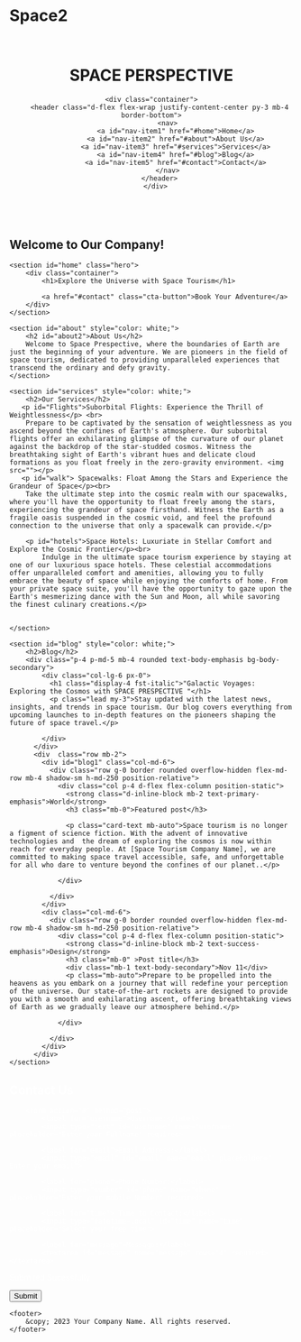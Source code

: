 # Space2


<html lang="en">
<head>
    <meta charset="UTF-8">
    <meta name="viewport" content="width=device-width, initial-scale=1.0">
    <title>Your Company Name</title>
    <link rel="stylesheet" href="style.css">
    <link href="https://cdn.jsdelivr.net/npm/bootstrap@5.3.2/dist/css/bootstrap.min.css" rel="stylesheet" integrity="sha384-T3c6CoIi6uLrA9TneNEoa7RxnatzjcDSCmG1MXxSR1GAsXEV/Dwwykc2MPK8M2HN" crossorigin="anonymous">
    <link rel="stylesheet"
    href="https://fonts.googleapis.com/css?family=Tangerine">
   
</head>
<body>
   <style>
       
body {
    font-family: Arial, sans-serif;
    margin: 0;
    padding: 0;
    box-sizing: border-box;
    background-image: url(./img/Screenshot\ 2023-11-20\ 191517.png);
}


nav {
   
    padding: 15px;
    text-align: center;
    width: 2000px;
    background: linear-gradient(90deg, rgba(2,0,36,1) 0%, rgba(22,9,121,1) 35%, rgba(0,212,255,1) 100%);
}

nav a {
    text-decoration: none;
    color: #ffffff; 
    margin: 0 10px;
    font-size: 18px;
    transition: color 0.3s ease-in-out;

}

nav a:hover {
    color: #7FDBFF; 
    font-weight: bold;
   
}
header {
    background-color:transparent;
    
    color: #fff;
    text-align: center;
    padding: 1em 0;
}

#home1{
    
    text-align: center;
    color: #fff;
}

#home1:hover{
    color: rgb(182, 235, 229);
    background-image: -webkit-linear-gradient();
}

section {
    padding: 20px;
}

footer {
    background-color: #060000;
    color: #fff;
    text-align: center;
    padding: 1em 0;
    bottom: 0;
    width: 100%;
}

form {
    max-width: 600px;
    margin: 0 auto;
}

label {
    display: block;
    margin-bottom: 8px;
}

input,
textarea {
    width: 100%;
    padding: 10px;
    margin-bottom: 16px;
    border: 1px solid #ccc;
    border-radius: 4px;
    box-sizing: border-box;
}

input[type="submit"] {
    background-color: rgb(76, 84, 175);
    color: white;
    cursor: pointer;
}

input[type="submit"]:hover {
    background-image: linear-gradient(to left, #0c0537, #043369, #006199, #0092c5, #12c6eb);
}





.hero {
    background-image: url('./img/space-perspective-capsule.jpg'); 
    height: 500px;
    background-size: cover;
    background-position: center;
    color: rgb(230, 230, 230);
    text-align: center;
    padding: 100px 0;

}
.hero h1 {
    font-size: 3em;
    margin-bottom: 20px;
}

.hero p {
    font-size: 1.5em;
    margin-bottom: 40px;
}

.cta-button {
    background-color: rgb(5, 171, 242);
    color: #140202;
    padding: 15px 30px;
    font-size: 1.2em;
    font-weight: 500;
    text-decoration: none;
    border-radius: 5px;
    transition: background-color 0.3s ease;
    
    
}

.cta-button:hover {
    color: #fff;
    background-image: url(./Screenshot\ 2023-11-20\ 191517.png);
    text-align: center;
}
.container {
    max-width: 1200px;
    margin: 0 auto;
}



#cont{
    text-wrap: left;
}

#Flights{
    font-size:x-large;
    background-image: linear-gradient(to right top, #18181c, #404148, #6c6e7a, #9ca0af, #ced4e8);
    font-family: Space Grotesk;
    text-align: center;
}

#walk{
    font-family: Space Grotesk;
    font-size:x-large;
    text-align: center;   
    background-image: linear-gradient(to right top, #18181c, #404148, #6c6e7a, #9ca0af, #ced4e8);
}

#hotels{
    font-family: Space Grotesk;
    text-align: center;
    font-size:x-large;
    background-image: linear-gradient(to right top, #18181c, #404148, #6c6e7a, #9ca0af, #ced4e8);
}


#blog1{
    display: flex;
    align-items:flex-start; 
    grid-template-columns: 1fr 1fr 1fr;
    column-gap: 5px;
    padding-left: 29px;
}


   </style>
    <header>
        <h1 id="first">SPACE PERSPECTIVE</h1>
    
    <div class="container">
        <header class="d-flex flex-wrap justify-content-center py-3 mb-4 border-bottom">
            <nav>
                <a id="nav-item1" href="#home">Home</a>
                <a id="nav-item2" href="#about">About Us</a>
                <a id="nav-item3" href="#services">Services</a>
                <a id="nav-item4" href="#blog">Blog</a>
                <a id="nav-item5" href="#contact">Contact</a>
            </nav>
        </header>
      </div>
   </header>
<div id="cont">
    <section id="home">
        <h2 id="home1" >Welcome to Our Company!</h2>
    </section>

    <section id="home" class="hero">
        <div class="container">
            <h1>Explore the Universe with Space Tourism</h1>
            
            <a href="#contact" class="cta-button">Book Your Adventure</a>
        </div>
    </section>

    <section id="about" style="color: white;">
        <h2 id="about2">About Us</h2>
        Welcome to Space Prespective, where the boundaries of Earth are just the beginning of your adventure. We are pioneers in the field of space tourism, dedicated to providing unparalleled experiences that transcend the ordinary and defy gravity.
    </section>

    <section id="services" style="color: white;">
        <h2>Our Services</h2>
       <p id="Flights">Suborbital Flights: Experience the Thrill of Weightlessness</p> <br>
        Prepare to be captivated by the sensation of weightlessness as you ascend beyond the confines of Earth's atmosphere. Our suborbital flights offer an exhilarating glimpse of the curvature of our planet against the backdrop of the star-studded cosmos. Witness the breathtaking sight of Earth's vibrant hues and delicate cloud formations as you float freely in the zero-gravity environment. <img src=""></p>
       <p id="walk"> Spacewalks: Float Among the Stars and Experience the Grandeur of Space</p><br>
        Take the ultimate step into the cosmic realm with our spacewalks, where you'll have the opportunity to float freely among the stars, experiencing the grandeur of space firsthand. Witness the Earth as a fragile oasis suspended in the cosmic void, and feel the profound connection to the universe that only a spacewalk can provide.</p>

        <p id="hotels">Space Hotels: Luxuriate in Stellar Comfort and Explore the Cosmic Frontier</p><br>
            Indulge in the ultimate space tourism experience by staying at one of our luxurious space hotels. These celestial accommodations offer unparalleled comfort and amenities, allowing you to fully embrace the beauty of space while enjoying the comforts of home. From your private space suite, you'll have the opportunity to gaze upon the Earth's mesmerizing dance with the Sun and Moon, all while savoring the finest culinary creations.</p>

        
    </section>

    <section id="blog" style="color: white;">
        <h2>Blog</h2>
        <div class="p-4 p-md-5 mb-4 rounded text-body-emphasis bg-body-secondary">
            <div class="col-lg-6 px-0">
              <h1 class="display-4 fst-italic">"Galactic Voyages: Exploring the Cosmos with SPACE PRESPECTIVE "</h1>
              <p class="lead my-3">Stay updated with the latest news, insights, and trends in space tourism. Our blog covers everything from upcoming launches to in-depth features on the pioneers shaping the future of space travel.</p>
            
            </div>
          </div>
          <div  class="row mb-2">
            <div id="blog1" class="col-md-6">
              <div class="row g-0 border rounded overflow-hidden flex-md-row mb-4 shadow-sm h-md-250 position-relative">
                <div class="col p-4 d-flex flex-column position-static">
                  <strong class="d-inline-block mb-2 text-primary-emphasis">World</strong>
                  <h3 class="mb-0">Featured post</h3>
                 
                  <p class="card-text mb-auto">Space tourism is no longer a figment of science fiction. With the advent of innovative technologies and  the dream of exploring the cosmos is now within reach for everyday people. At [Space Tourism Company Name], we are committed to making space travel accessible, safe, and unforgettable for all who dare to venture beyond the confines of our planet..</p>
                  
                </div>
                
              </div>
            </div>
            <div class="col-md-6">
              <div class="row g-0 border rounded overflow-hidden flex-md-row mb-4 shadow-sm h-md-250 position-relative">
                <div class="col p-4 d-flex flex-column position-static">
                  <strong class="d-inline-block mb-2 text-success-emphasis">Design</strong>
                  <h3 class="mb-0" >Post title</h3>
                  <div class="mb-1 text-body-secondary">Nov 11</div>
                  <p class="mb-auto">Prepare to be propelled into the heavens as you embark on a journey that will redefine your perception of the universe. Our state-of-the-art rockets are designed to provide you with a smooth and exhilarating ascent, offering breathtaking views of Earth as we gradually leave our atmosphere behind.</p>
                  
                </div>
               
              </div>
            </div>
          </div>
    </section>
</div>
    <section id="contact" style="color: white;">
        <h2>Contact Us</h2>
        
        <form action="#" method="post">
            <label for="username">Username:</label>
            <input type="text" id="username" name="username" placeholder="Enter your Fullname" required>

            <label for="email">Email Address:</label>
            <input type="email" id="email" name="email" placeholder=" Enter your email">

            <label for="phone">Phone Number:</label>
            <input type="number" id="phone" name="phone" placeholder="Enter your mobile Number" required>

            <label for="time"> Time to Contact:</label>
            <input type="datetime-local" id="time" name="time" placeholder="Select your free time">

            <label for="message">Message:</label>
            <textarea id="message" name="message" rows="4" required></textarea>
<p id="Submited">Submited Sucessfully</p>
            <input id="submitBtn" onclick="submitForm()" type="submit" value="Submit">
        </form>
    </section>

    <footer>
        &copy; 2023 Your Company Name. All rights reserved.
    </footer>
<script>

   
function submitForm() {
           
  $("button").click(function() {
  swal("Success Message Title", "Well done, you pressed a button", "success")
});
}
        
    
</script>
</body>
</html>
